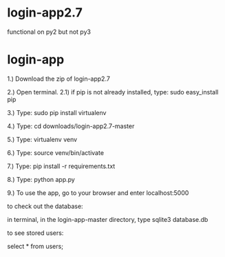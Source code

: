 # login-app2.7
functional on py2 but not py3

# login-app

1.) Download the zip of login-app2.7

2.) Open terminal. 
	2.1) if pip is not already installed, type: sudo easy_install pip
	
3.) Type: sudo pip install virtualenv

4.) Type: cd downloads/login-app2.7-master 

5.) Type: virtualenv venv
	
6.) Type: source venv/bin/activate

7.) Type: pip install -r requirements.txt

8.) Type: python app.py

9.) To use the app, go to your browser and enter localhost:5000


to check out the database:

in terminal, in the login-app-master directory, type sqlite3 database.db

to see stored users:

select * from users;
